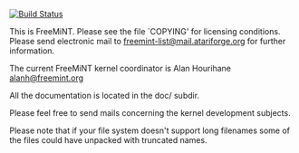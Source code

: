 [![Build Status](https://travis-ci.org/mikrosk/freemint.svg?branch=master)](https://travis-ci.org/mikrosk/freemint)

This is FreeMiNT.  Please see the file `COPYING' for licensing conditions.
Please send electronic mail to freemint-list@mail.atariforge.org for further 
information.

The current FreeMiNT kernel coordinator is Alan Hourihane
<alanh@freemint.org>

All the documentation is located in the doc/ subdir.

Please feel free to send mails concerning the kernel development subjects.

Please note that if your file system doesn't support long filenames
some of the files could have unpacked with truncated names.
